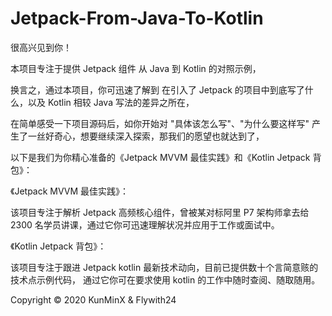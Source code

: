 # Jetpack-From-Java-To-Kotlin

很高兴见到你！

本项目专注于提供 Jetpack 组件 从 Java 到 Kotlin 的对照示例，

换言之，通过本项目，你可迅速了解到 在引入了 Jetpack 的项目中到底写了什么，以及 Kotlin 相较 Java 写法的差异之所在，

在简单感受一下项目源码后，如你开始对 "具体该怎么写"、"为什么要这样写" 产生了一丝好奇心，想要继续深入探索，那我们的愿望也就达到了，

以下是我们为你精心准备的《Jetpack MVVM 最佳实践》和《Kotlin Jetpack 背包》：

《Jetpack MVVM 最佳实践》：

该项目专注于解析 Jetpack 高频核心组件，曾被某对标阿里 P7 架构师拿去给 2300 名学员讲课，通过它你可迅速理解状况并应用于工作或面试中。

《Kotlin Jetpack 背包》：

该项目专注于跟进 Jetpack kotlin 最新技术动向，目前已提供数十个言简意赅的技术点示例代码， 通过它你可在要求使用 kotlin 的工作中随时查阅、随取随用。




Copyright © 2020 KunMinX & Flywith24

